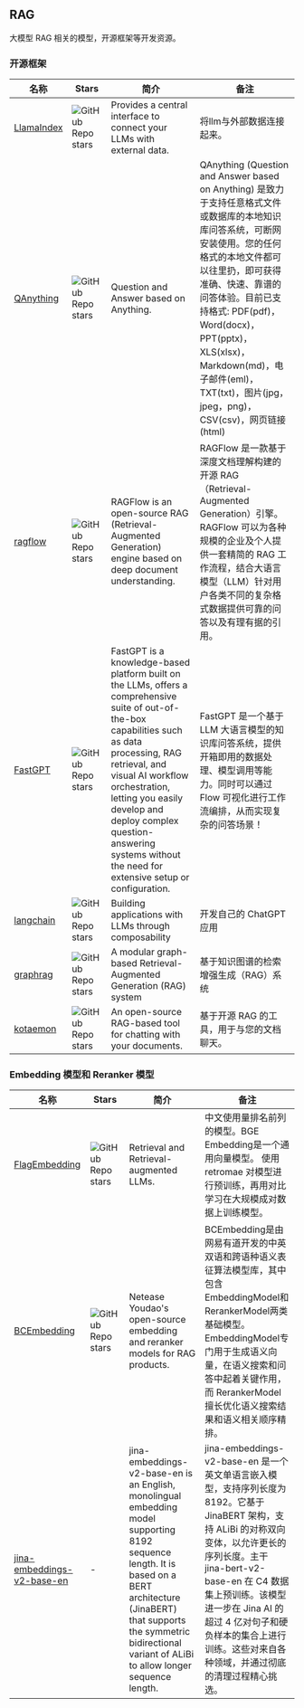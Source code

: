 ## RAG

大模型 RAG 相关的模型，开源框架等开发资源。

### 开源框架
|名称|Stars|简介|备注|
|---|---|---|---|
|[LlamaIndex](https://github.com/jerryjliu/llama_index) | ![GitHub Repo stars](https://img.shields.io/github/stars/jerryjliu/llama_index.svg?style=social) | Provides a central interface to connect your LLMs with external data. |将llm与外部数据连接起来。|
|[QAnything](https://github.com/netease-youdao/QAnything)|![GitHub Repo stars](https://badgen.net/github/stars/netease-youdao/QAnything)|Question and Answer based on Anything.|QAnything (Question and Answer based on Anything) 是致力于支持任意格式文件或数据库的本地知识库问答系统，可断网安装使用。您的任何格式的本地文件都可以往里扔，即可获得准确、快速、靠谱的问答体验。目前已支持格式: PDF(pdf)，Word(docx)，PPT(pptx)，XLS(xlsx)，Markdown(md)，电子邮件(eml)，TXT(txt)，图片(jpg，jpeg，png)，CSV(csv)，网页链接(html)|
|[ragflow](https://github.com/infiniflow/ragflow)|![GitHub Repo stars](https://badgen.net/github/stars/infiniflow/ragflow)|RAGFlow is an open-source RAG (Retrieval-Augmented Generation) engine based on deep document understanding.|RAGFlow 是一款基于深度文档理解构建的开源 RAG（Retrieval-Augmented Generation）引擎。RAGFlow 可以为各种规模的企业及个人提供一套精简的 RAG 工作流程，结合大语言模型（LLM）针对用户各类不同的复杂格式数据提供可靠的问答以及有理有据的引用。|
|[FastGPT](https://github.com/labring/FastGPT)|![GitHub Repo stars](https://badgen.net/github/stars/labring/FastGPT)|FastGPT is a knowledge-based platform built on the LLMs, offers a comprehensive suite of out-of-the-box capabilities such as data processing, RAG retrieval, and visual AI workflow orchestration, letting you easily develop and deploy complex question-answering systems without the need for extensive setup or configuration.|FastGPT 是一个基于 LLM 大语言模型的知识库问答系统，提供开箱即用的数据处理、模型调用等能力。同时可以通过 Flow 可视化进行工作流编排，从而实现复杂的问答场景！|
|[langchain](https://github.com/hwchase17/langchain)|![GitHub Repo stars](https://badgen.net/github/stars/hwchase17/langchain)|Building applications with LLMs through composability|开发自己的 ChatGPT 应用|
|[graphrag](https://github.com/microsoft/graphrag)|![GitHub Repo stars](https://badgen.net/github/stars/microsoft/graphrag)|A modular graph-based Retrieval-Augmented Generation (RAG) system |基于知识图谱的检索增强生成（RAG）系统|
|[kotaemon](https://github.com/Cinnamon/kotaemon)|![GitHub Repo stars](https://badgen.net/github/stars/Cinnamon/kotaemon)|An open-source RAG-based tool for chatting with your documents.|基于开源 RAG 的工具，用于与您的文档聊天。|



### Embedding 模型和 Reranker 模型

|名称|Stars|简介|备注|
|---|---|---|---|
|[FlagEmbedding](https://github.com/FlagOpen/FlagEmbedding)|![GitHub Repo stars](https://badgen.net/github/stars/FlagOpen/FlagEmbedding)|Retrieval and Retrieval-augmented LLMs.|中文使用量排名前列的模型。BGE Embedding是一个通用向量模型。 使用retromae 对模型进行预训练，再用对比学习在大规模成对数据上训练模型。|
|[BCEmbedding](https://github.com/netease-youdao/BCEmbedding) | ![GitHub Repo stars](https://img.shields.io/github/stars/netease-youdao/BCEmbedding) | Netease Youdao's open-source embedding and reranker models for RAG products. |BCEmbedding是由网易有道开发的中英双语和跨语种语义表征算法模型库，其中包含 EmbeddingModel和 RerankerModel两类基础模型。EmbeddingModel专门用于生成语义向量，在语义搜索和问答中起着关键作用，而 RerankerModel擅长优化语义搜索结果和语义相关顺序精排。|
|[jina-embeddings-v2-base-en](https://huggingface.co/jinaai/jina-embeddings-v2-base-en)|-|jina-embeddings-v2-base-en is an English, monolingual embedding model supporting 8192 sequence length. It is based on a BERT architecture (JinaBERT) that supports the symmetric bidirectional variant of ALiBi to allow longer sequence length.|jina-embeddings-v2-base-en 是一个英文单语言嵌入模型，支持序列长度为 8192。它基于 JinaBERT 架构，支持 ALiBi 的对称双向变体，以允许更长的序列长度。主干 jina-bert-v2-base-en 在 C4 数据集上预训练。该模型进一步在 Jina AI 的超过 4 亿对句子和硬负样本的集合上进行训练。这些对来自各种领域，并通过彻底的清理过程精心挑选。|
